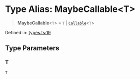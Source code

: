 # Type Alias: MaybeCallable\<T\>

> **MaybeCallable**\<`T`\> = `T` \| [`Callable`](Callable.md)\<`T`\>

Defined in: [types.ts:19](https://github.com/laruss/react-text-game/blob/ebc985d74d2d38c34169b7426a7d28520cf19743/packages/core/src/types.ts#L19)

## Type Parameters

### T

`T`

